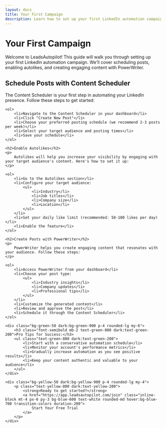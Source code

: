 ```yaml
---
layout: docs
title: Your First Campaign
description: Learn how to set up your first LinkedIn automation campaign with LeadsAutopilot
---
```


<h1 class="text-3xl font-bold mb-6 text-gray-900 dark:text-white">Your First Campaign</h1>

<div class="bg-blue-50 dark:bg-blue-900 p-4 rounded-lg mb-8">
    <p class="text-blue-800 dark:text-blue-200">
        Welcome to LeadsAutopilot! This guide will walk you through setting up your first LinkedIn automation campaign. We'll cover scheduling posts, enabling autolikes, and creating engaging content with PowerWriter.
    </p>
</div>

<div class="doc-content">
    <h2>Schedule Posts with Content Scheduler</h2>
    <p>
        The Content Scheduler is your first step in automating your LinkedIn presence. Follow these steps to get started:
    </p>
    
    <ol>
        <li>Navigate to the Content Scheduler in your dashboard</li>
        <li>Click "Create New Post"</li>
        <li>Choose your preferred posting schedule (we recommend 2-3 posts per week)</li>
        <li>Select your target audience and posting times</li>
        <li>Save your schedule</li>
    </ol>

    <h2>Enable Autolikes</h2>
    <p>
        Autolikes will help you increase your visibility by engaging with your target audience's content. Here's how to set it up:
    </p>
    
    <ol>
        <li>Go to the Autolikes section</li>
        <li>Configure your target audience:
            <ul>
                <li>Industry</li>
                <li>Job titles</li>
                <li>Company size</li>
                <li>Location</li>
            </ul>
        </li>
        <li>Set your daily like limit (recommended: 50-100 likes per day)</li>
        <li>Enable the feature</li>
    </ol>

    <h2>Create Posts with PowerWriter</h2>
    <p>
        PowerWriter helps you create engaging content that resonates with your audience. Follow these steps:
    </p>
    
    <ol>
        <li>Access PowerWriter from your dashboard</li>
        <li>Choose your post type:
            <ul>
                <li>Industry insights</li>
                <li>Company updates</li>
                <li>Professional tips</li>
            </ul>
        </li>
        <li>Customize the generated content</li>
        <li>Review and approve the post</li>
        <li>Schedule it through the Content Scheduler</li>
    </ol>

    <div class="bg-green-50 dark:bg-green-900 p-4 rounded-lg my-6">
        <h3 class="font-semibold mb-2 text-green-800 dark:text-green-200">Pro Tips for Success:</h3>
        <ul class="text-green-800 dark:text-green-200">
            <li>Start with a conservative automation schedule</li>
            <li>Monitor your account's performance metrics</li>
            <li>Gradually increase automation as you see positive results</li>
            <li>Keep your content authentic and valuable to your audience</li>
        </ul>
    </div>

    <div class="bg-yellow-50 dark:bg-yellow-900 p-4 rounded-lg my-4">
        <p class="text-yellow-800 dark:text-yellow-200">
            <strong>Ready to get started?</strong>
            <a href="https://app.leadsautopilot.com/join" class="inline-block mt-4 px-6 py-3 bg-blue-600 text-white rounded-md hover:bg-blue-700 transition-colors duration-200">
                Start Your Free Trial
            </a>
        </p>
    </div>
</div> 